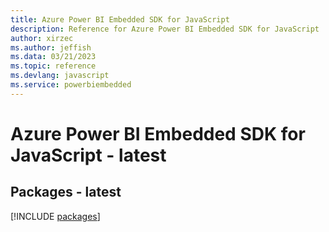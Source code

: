 ```yaml
---
title: Azure Power BI Embedded SDK for JavaScript
description: Reference for Azure Power BI Embedded SDK for JavaScript
author: xirzec
ms.author: jeffish
ms.data: 03/21/2023
ms.topic: reference
ms.devlang: javascript
ms.service: powerbiembedded
---
```

# Azure Power BI Embedded SDK for JavaScript - latest
## Packages - latest
[!INCLUDE [packages](power-bi-embedded-index.md)]